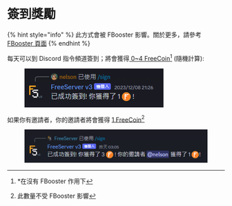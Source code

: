 # 簽到獎勵

{% hint style="info" %}
此方式會被 FBooster 影響。關於更多，請參考 [FBooster 頁面](../../fbooster/)
{% endhint %}

每天可以到 Discord 指令頻道簽到；將會獲得[ 0\~4 FreeCoin](#user-content-fn-1)[^1] (隨機計算):

<figure><img src="../../../.gitbook/assets/image (10).png" alt=""><figcaption></figcaption></figure>

如果你有邀請者，你的邀請者將會獲得 [1 FreeCoin](#user-content-fn-2)[^2]

<figure><img src="../../../.gitbook/assets/image (9).png" alt=""><figcaption></figcaption></figure>

[^1]: \*在沒有 FBooster 作用下

[^2]: 此數量不受 FBooster 影響
